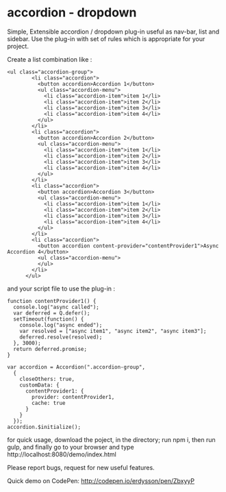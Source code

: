 # accordion - dropdown
Simple, Extensible accordion / dropdown plug-in useful as nav-bar, list and sidebar.
Use the plug-in with set of rules which is appropriate for your project.

Create a list combination like :

    <ul class="accordion-group">
            <li class="accordion">
              <button accordion>Accordion 1</button>
              <ul class="accordion-menu">
                <li class="accordion-item">item 1</li>
                <li class="accordion-item">item 2</li>
                <li class="accordion-item">item 3</li>
                <li class="accordion-item">item 4</li>
              </ul>
            </li>
            <li class="accordion">
              <button accordion>Accordion 2</button>
              <ul class="accordion-menu">
                <li class="accordion-item">item 1</li>
                <li class="accordion-item">item 2</li>
                <li class="accordion-item">item 3</li>
                <li class="accordion-item">item 4</li>
              </ul>
            </li>
            <li class="accordion">
              <button accordion>Accordion 3</button>
              <ul class="accordion-menu">
                <li class="accordion-item">item 1</li>
                <li class="accordion-item">item 2</li>
                <li class="accordion-item">item 3</li>
                <li class="accordion-item">item 4</li>
              </ul>
            </li>
            <li class="accordion">
              <button accordion content-provider="contentProvider1">Async Accordion 4</button>
              <ul class="accordion-menu">
              </ul>
            </li>
          </ul>
    
  and your script file to use the plug-in :
    
    function contentProvider1() {
      console.log("async called");
      var deferred = Q.defer();
      setTimeout(function() {
        console.log("async ended");
        var resolved = ["async item1", "async item2", "async item3"];
        deferred.resolve(resolved);
      }, 3000);
      return deferred.promise;
    }

    var accordion = Accordion(".accordion-group",
      {
        closeOthers: true,
        customData: {
          contentProvider1: {
            provider: contentProvider1,
            cache: true
          }
        }
      });
    accordion.$initialize();
    

  for quick usage, download the poject, in the directory;
  run npm i, 
  then run gulp, 
  and finally go to your browser and type http://localhost:8080/demo/index.html

  Please report bugs, request for new useful features.

  Quick demo on CodePen: http://codepen.io/erdysson/pen/ZbxyyP

